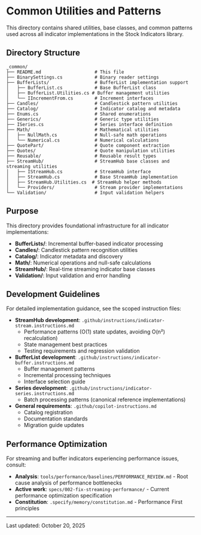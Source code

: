 # Common Utilities and Patterns

This directory contains shared utilities, base classes, and common patterns used across all indicator implementations in the Stock Indicators library.

## Directory Structure

```text
_common/
├── README.md                    # This file
├── BinarySettings.cs            # Binary reader settings
├── BufferLists/                 # BufferList implementation support
│   ├── BufferList.cs            # Base BufferList class
│   ├── BufferList.Utilities.cs # Buffer management utilities
│   └── IIncrementFrom.cs        # Increment interfaces
├── Candles/                     # Candlestick pattern utilities
├── Catalog/                     # Indicator catalog and metadata
├── Enums.cs                     # Shared enumerations
├── Generics/                    # Generic type utilities
├── ISeries.cs                   # Series interface definition
├── Math/                        # Mathematical utilities
│   ├── NullMath.cs              # Null-safe math operations
│   └── Numerical.cs             # Numerical calculations
├── QuotePart/                   # Quote component extraction
├── Quotes/                      # Quote manipulation utilities
├── Reusable/                    # Reusable result types
├── StreamHub/                   # StreamHub base classes and streaming utilities
│   ├── IStreamHub.cs            # StreamHub interface
│   ├── StreamHub.cs             # Base StreamHub implementation
│   ├── StreamHub.Utilities.cs  # StreamHub helper methods
│   └── Providers/               # Stream provider implementations
└── Validation/                  # Input validation helpers
```

## Purpose

This directory provides foundational infrastructure for all indicator implementations:

- **BufferLists/**: Incremental buffer-based indicator processing
- **Candles/**: Candlestick pattern recognition utilities
- **Catalog/**: Indicator metadata and discovery
- **Math/**: Numerical operations and null-safe calculations
- **StreamHub/**: Real-time streaming indicator base classes
- **Validation/**: Input validation and error handling

## Development Guidelines

For detailed implementation guidance, see the scoped instruction files:

- **StreamHub development**: `.github/instructions/indicator-stream.instructions.md`
  - Performance patterns (O(1) state updates, avoiding O(n²) recalculation)
  - State management best practices
  - Testing requirements and regression validation
- **BufferList development**: `.github/instructions/indicator-buffer.instructions.md`
  - Buffer management patterns
  - Incremental processing techniques
  - Interface selection guide
- **Series development**: `.github/instructions/indicator-series.instructions.md`
  - Batch processing patterns (canonical reference implementations)
- **General requirements**: `.github/copilot-instructions.md`
  - Catalog registration
  - Documentation standards
  - Migration guide updates

## Performance Optimization

For streaming and buffer indicators experiencing performance issues, consult:

- **Analysis**: `tools/performance/baselines/PERFORMANCE_REVIEW.md` - Root cause analysis of performance bottlenecks
- **Active work**: `specs/002-fix-streaming-performance/` - Current performance optimization specification
- **Constitution**: `.specify/memory/constitution.md` - Performance First principles

---
Last updated: October 20, 2025
